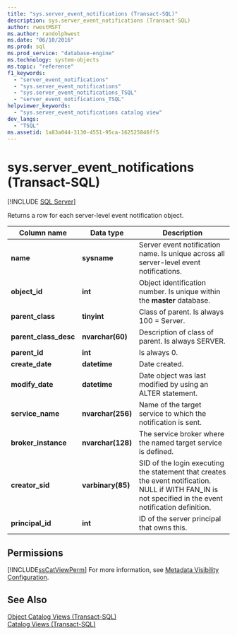 ```yaml
---
title: "sys.server_event_notifications (Transact-SQL)"
description: sys.server_event_notifications (Transact-SQL)
author: rwestMSFT
ms.author: randolphwest
ms.date: "06/10/2016"
ms.prod: sql
ms.prod_service: "database-engine"
ms.technology: system-objects
ms.topic: "reference"
f1_keywords:
  - "server_event_notifications"
  - "sys.server_event_notifications"
  - "sys.server_event_notifications_TSQL"
  - "server_event_notifications_TSQL"
helpviewer_keywords:
  - "sys.server_event_notifications catalog view"
dev_langs:
  - "TSQL"
ms.assetid: 1a83a044-3130-4551-95ca-162525846ff5
---
```

# sys.server_event_notifications (Transact-SQL)
[!INCLUDE [SQL Server](../../includes/applies-to-version/sqlserver.md)]

  Returns a row for each server-level event notification object.  
  
|Column name|Data type|Description|  
|-----------------|---------------|-----------------|  
|**name**|**sysname**|Server event notification name. Is unique across all server-level event notifications.|  
|**object_id**|**int**|Object identification number. Is unique within the **master** database.|  
|**parent_class**|**tinyint**|Class of parent. Is always 100 = Server.|  
|**parent_class_desc**|**nvarchar(60)**|Description of class of parent. Is always SERVER.|  
|**parent_id**|**int**|Is always 0.|  
|**create_date**|**datetime**|Date created.|  
|**modify_date**|**datetime**|Date object was last modified by using an ALTER statement.|  
|**service_name**|**nvarchar(256)**|Name of the target service to which the notification is sent.|  
|**broker_instance**|**nvarchar(128)**|The service broker where the named target service is defined.|  
|**creator_sid**|**varbinary(85)**|SID of the login executing the statement that creates the event notification. NULL if WITH FAN_IN is not specified in the event notification definition.|  
|**principal_id**|**int**|ID of the server principal that owns this.|  
  
## Permissions  
 [!INCLUDE[ssCatViewPerm](../../includes/sscatviewperm-md.md)] For more information, see [Metadata Visibility Configuration](../../relational-databases/security/metadata-visibility-configuration.md).  
  
## See Also  
 [Object Catalog Views &#40;Transact-SQL&#41;](../../relational-databases/system-catalog-views/object-catalog-views-transact-sql.md)   
 [Catalog Views &#40;Transact-SQL&#41;](../../relational-databases/system-catalog-views/catalog-views-transact-sql.md)  
  
  
